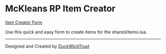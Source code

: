 # McKleans RP Item Creator

[Item Creator Form](https://codepen.io/lilphantom25/pen/OJzJaZO)

Use this quick and easy form to create items for the shared/items.lua.

------------------------------------
Designed and Created by
[DuckWichTrust](https://github.com/AmirhosseinAghighi/Duck_Item_Creator)
